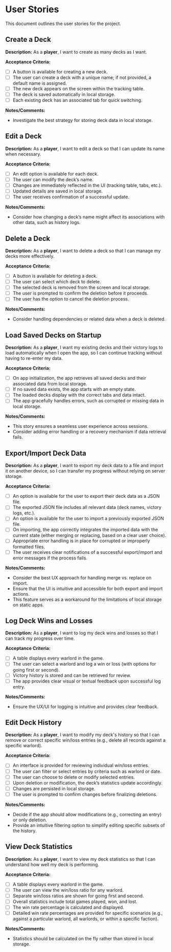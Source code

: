# User Stories

This document outlines the user stories for the project.

## Create a Deck

**Description:**
As a **player**, I want to create as many decks as I want.

**Acceptance Criteria:**
- [ ] A button is available for creating a new deck.
- [ ] The user can create a deck with a unique name; if not provided, a default name is assigned.
- [ ] The new deck appears on the screen within the tracking table.
- [ ] The deck is saved automatically in local storage.
- [ ] Each existing deck has an associated tab for quick switching.

**Notes/Comments:**
- Investigate the best strategy for storing deck data in local storage.

## Edit a Deck

**Description:**
As a **player**, I want to edit a deck so that I can update its name when necessary.

**Acceptance Criteria:**
- [ ] An edit option is available for each deck.
- [ ] The user can modify the deck’s name.
- [ ] Changes are immediately reflected in the UI (tracking table, tabs, etc.).
- [ ] Updated details are saved in local storage.
- [ ] The user receives confirmation of a successful update.

**Notes/Comments:**
- Consider how changing a deck’s name might affect its associations with other data, such as history logs.

## Delete a Deck

**Description:**
As a **player**, I want to delete a deck so that I can manage my decks more effectively.

**Acceptance Criteria:**
- [ ] A button is available for deleting a deck.
- [ ] The user can select which deck to delete.
- [ ] The selected deck is removed from the screen and local storage.
- [ ] The user is prompted to confirm the deletion before it proceeds.
- [ ] The user has the option to cancel the deletion process.

**Notes/Comments:**
- Consider handling dependencies or related data when a deck is deleted.

## Load Saved Decks on Startup

**Description:**
As a **player**, I want my existing decks and their victory logs to load automatically when I open the app, so I can continue tracking without having to re-enter my data.

**Acceptance Criteria:**
- [ ] On app initialization, the app retrieves all saved decks and their associated data from local storage.
- [ ] If no saved data exists, the app starts with an empty state.
- [ ] The loaded decks display with the correct tabs and data intact.
- [ ] The app gracefully handles errors, such as corrupted or missing data in local storage.

**Notes/Comments:**
- This story ensures a seamless user experience across sessions.
- Consider adding error handling or a recovery mechanism if data retrieval fails.

## Export/Import Deck Data

**Description:**
As a **player**, I want to export my deck data to a file and import it on another device, so I can transfer my progress without relying on server storage.

**Acceptance Criteria:**
- [ ] An option is available for the user to export their deck data as a JSON file.
- [ ] The exported JSON file includes all relevant data (deck names, victory logs, etc.).
- [ ] An option is available for the user to import a previously exported JSON file.
- [ ] On importing, the app correctly integrates the imported data with the current state (either merging or replacing, based on a clear user choice).
- [ ] Appropriate error handling is in place for corrupted or improperly formatted files.
- [ ] The user receives clear notifications of a successful export/import and error messages if the process fails.

**Notes/Comments:**
- Consider the best UX approach for handling merge vs. replace on import.
- Ensure that the UI is intuitive and accessible for both export and import actions.
- This feature serves as a workaround for the limitations of local storage on static apps.

## Log Deck Wins and Losses

**Description:**
As a **player**, I want to log my deck wins and losses so that I can track my progress over time.

**Acceptance Criteria:**
- [ ] A table displays every warlord in the game.
- [ ] The user can select a warlord and log a win or loss (with options for going first or second).
- [ ] Victory history is stored and can be retrieved for review.
- [ ] The app provides clear visual or textual feedback upon successful log entry.

**Notes/Comments:**
- Ensure the UX/UI for logging is intuitive and provides clear feedback.

## Edit Deck History

**Description:**
As a **player**, I want to modify my deck's history so that I can remove or correct specific win/loss entries (e.g., delete all records against a specific warlord).

**Acceptance Criteria:**
- [ ] An interface is provided for reviewing individual win/loss entries.
- [ ] The user can filter or select entries by criteria such as warlord or date.
- [ ] The user can choose to delete or modify selected entries.
- [ ] Upon deletion or modification, the deck’s statistics update accordingly.
- [ ] Changes are persisted in local storage.
- [ ] The user is prompted to confirm changes before finalizing deletions.

**Notes/Comments:**
- Decide if the app should allow modifications (e.g., correcting an entry) or only deletion.
- Provide an intuitive filtering option to simplify editing specific subsets of the history.

## View Deck Statistics

**Description:**
As a **player**, I want to view my deck statistics so that I can understand how well my deck is performing.

**Acceptance Criteria:**
- [ ] A table displays every warlord in the game.
- [ ] The user can view the win/loss ratio for any warlord.
- [ ] Separate win/loss ratios are shown for going first and second.
- [ ] Overall statistics include total games played, won, and lost.
- [ ] The win rate percentage is calculated and displayed.
- [ ] Detailed win rate percentages are provided for specific scenarios (e.g., against a particular warlord, all warlords, or within a specific faction).

**Notes/Comments:**
- Statistics should be calculated on the fly rather than stored in local storage.
